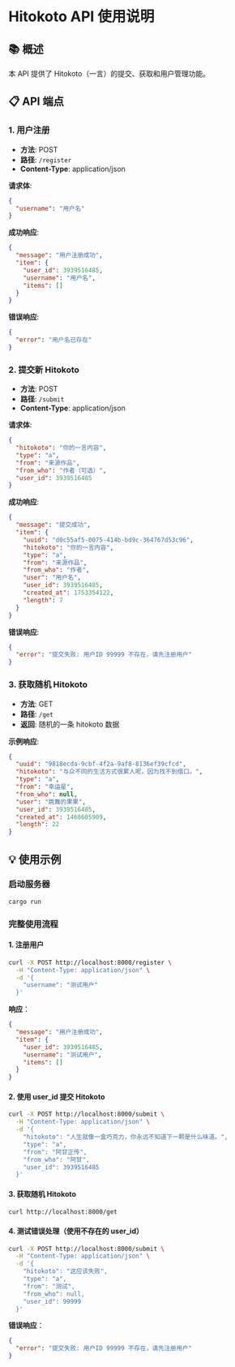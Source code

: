 # Hitokoto API 使用说明

## 📚 概述

本 API 提供了 Hitokoto（一言）的提交、获取和用户管理功能。

## 📋 API 端点

### 1. 用户注册
- **方法**: POST
- **路径**: `/register`
- **Content-Type**: application/json

**请求体**:
```json
{
  "username": "用户名"
}
```

**成功响应**:
```json
{
  "message": "用户注册成功",
  "item": {
    "user_id": 3939516485,
    "username": "用户名",
    "items": []
  }
}
```

**错误响应**:
```json
{
  "error": "用户名已存在"
}
```

### 2. 提交新 Hitokoto
- **方法**: POST
- **路径**: `/submit`
- **Content-Type**: application/json

**请求体**:
```json
{
  "hitokoto": "你的一言内容",
  "type": "a",
  "from": "来源作品",
  "from_who": "作者（可选）",
  "user_id": 3939516485
}
```

**成功响应**:
```json
{
  "message": "提交成功",
  "item": {
    "uuid": "d0c55af5-0075-414b-bd9c-364767d53c96",
    "hitokoto": "你的一言内容",
    "type": "a",
    "from": "来源作品",
    "from_who": "作者",
    "user": "用户名",
    "user_id": 3939516485,
    "created_at": 1753354122,
    "length": 7
  }
}
```

**错误响应**:
```json
{
  "error": "提交失败: 用户ID 99999 不存在，请先注册用户"
}
```

### 3. 获取随机 Hitokoto
- **方法**: GET
- **路径**: `/get`
- **返回**: 随机的一条 hitokoto 数据

**示例响应**:
```json
{
  "uuid": "9818ecda-9cbf-4f2a-9af8-8136ef39cfcd",
  "hitokoto": "与众不同的生活方式很累人呢，因为找不到借口。",
  "type": "a",
  "from": "幸运星",
  "from_who": null,
  "user": "跳舞的果果",
  "user_id": 3939516485,
  "created_at": 1468605909,
  "length": 22
}
```

## 💡 使用示例

### 启动服务器
```bash
cargo run
```

### 完整使用流程

#### 1. 注册用户
```bash
curl -X POST http://localhost:8000/register \
  -H "Content-Type: application/json" \
  -d '{
    "username": "测试用户"
  }'
```

**响应**：
```json
{
  "message": "用户注册成功",
  "item": {
    "user_id": 3939516485,
    "username": "测试用户",
    "items": []
  }
}
```

#### 2. 使用 user_id 提交 Hitokoto
```bash
curl -X POST http://localhost:8000/submit \
  -H "Content-Type: application/json" \
  -d '{
    "hitokoto": "人生就像一盒巧克力，你永远不知道下一颗是什么味道。",
    "type": "a",
    "from": "阿甘正传",
    "from_who": "阿甘",
    "user_id": 3939516485
  }'
```

#### 3. 获取随机 Hitokoto
```bash
curl http://localhost:8000/get
```

#### 4. 测试错误处理（使用不存在的 user_id）
```bash
curl -X POST http://localhost:8000/submit \
  -H "Content-Type: application/json" \
  -d '{
    "hitokoto": "这应该失败",
    "type": "a",
    "from": "测试",
    "from_who": null,
    "user_id": 99999
  }'
```

**错误响应**：
```json
{
  "error": "提交失败: 用户ID 99999 不存在，请先注册用户"
}
```
